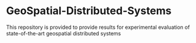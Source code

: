 # GeoSpatial-Distributed-Systems
This repository is provided to provide results for experimental evaluation of state-of-the-art geospatial distributed systems
